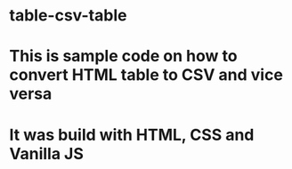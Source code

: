 # table-csv-table
# This is sample code on how to convert HTML table to CSV and vice versa
# It was build with HTML, CSS and Vanilla JS